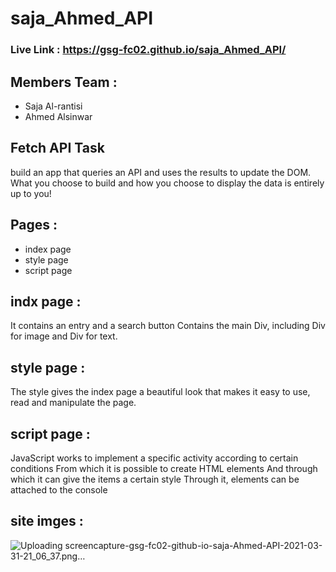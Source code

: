 # saja_Ahmed_API

### Live Link : https://gsg-fc02.github.io/saja_Ahmed_API/


## Members Team :
* Saja Al-rantisi
* Ahmed Alsinwar


## Fetch API Task
build an app that queries an API and uses the results to update the DOM.
What you choose to build and how you choose to display the data is entirely up to you!

## Pages :

* index page 
* style page
* script page 


## indx page :
It contains an entry and a search button
Contains the main Div, including Div for image and Div for text.

## style page :
The style gives the index page a beautiful look that makes it easy to use, read and manipulate the page.

## script page :
JavaScript works to implement a specific activity according to certain conditions
From which it is possible to create HTML elements
And through which it can give the items a certain style
Through it, elements can be attached to the console



## site imges :
![Uploading screencapture-gsg-fc02-github-io-saja-Ahmed-API-2021-03-31-21_06_37.png…]()
